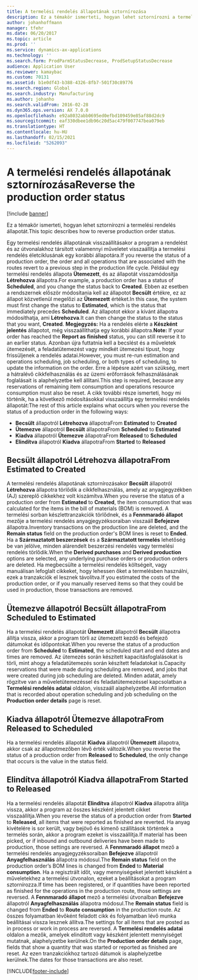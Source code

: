 ```yaml
---
title: A termelési rendelés állapotának sztornírozása
description: Ez a témakör ismerteti, hogyan lehet sztornírozni a termelési rendelés állapotát.
author: johanhoffmann
manager: tfehr
ms.date: 06/20/2017
ms.topic: article
ms.prod: ''
ms.service: dynamics-ax-applications
ms.technology: ''
ms.search.form: ProdParmStatusDecrease, ProdSetupStatusDecrease
audience: Application User
ms.reviewer: kamaybac
ms.custom: 70131
ms.assetid: b1e0df43-b388-4326-8fb7-501f30c89776
ms.search.region: Global
ms.search.industry: Manufacturing
ms.author: johanho
ms.search.validFrom: 2016-02-28
ms.dyn365.ops.version: AX 7.0.0
ms.openlocfilehash: e92a8032abb0695ed0efbd109459e85af88d2dc9
ms.sourcegitcommit: eaf330dbee1db96c20d5ac479f007747bea079eb
ms.translationtype: HT
ms.contentlocale: hu-HU
ms.lasthandoff: 02/15/2021
ms.locfileid: "5262093"
---
```

# <a name="reverse-the-production-order-status"></a><span data-ttu-id="090d1-103">A termelési rendelés állapotának sztornírozása</span><span class="sxs-lookup"><span data-stu-id="090d1-103">Reverse the production order status</span></span>

[!include [banner](../includes/banner.md)]

<span data-ttu-id="090d1-104">Ez a témakör ismerteti, hogyan lehet sztornírozni a termelési rendelés állapotát.</span><span class="sxs-lookup"><span data-stu-id="090d1-104">This topic describes how to reverse production order status.</span></span> 

<span data-ttu-id="090d1-105">Egy termelési rendelés állapotának visszaállításakor a program a rendelést és az útvonalakhoz társított valamennyi műveletet visszaállítja a termelési rendelés életciklusának egy korábbi állapotára.</span><span class="sxs-lookup"><span data-stu-id="090d1-105">If you reverse the status of a production order, the order and all operations that are associated with the routes revert to a previous step in the production life cycle.</span></span> <span data-ttu-id="090d1-106">Például egy termelési rendelés állapota **Ütemezett**, és az állapotát visszamódosítja **Létrehozva** állapotra.</span><span class="sxs-lookup"><span data-stu-id="090d1-106">For example, a production order has a status of **Scheduled**, and you change the status back to **Created**.</span></span> <span data-ttu-id="090d1-107">Ebben az esetben a rendszernek először módosítania kell az állapotot **Becsült** értékre, ez az állapot közvetlenül megelőzi az **Ütemezett** értéket.</span><span class="sxs-lookup"><span data-stu-id="090d1-107">In this case, the system must first change the status to **Estimated**, which is the status that immediately precedes **Scheduled**.</span></span> <span data-ttu-id="090d1-108">Az állapotot ekkor a kívánt állapotra módosíthatja, ami **Létrehozva**.</span><span class="sxs-lookup"><span data-stu-id="090d1-108">It can then change the status to the status that you want, **Created**.</span></span> <span data-ttu-id="090d1-109">**Megjegyzés:** Ha a rendelés elérte a **Készként jelentés** állapotot, még visszaállíthatja egy korábbi állapotra.</span><span class="sxs-lookup"><span data-stu-id="090d1-109">**Note:** If your order has reached the **Report as finished** status, you can still reverse it to an earlier status.</span></span> <span data-ttu-id="090d1-110">Azonban újra futtatnia kell a becslést és a műveletek ütemezését, a feladatütemezést vagy mindkét ütemezési típust, hogy frissüljenek a rendelés adatai.</span><span class="sxs-lookup"><span data-stu-id="090d1-110">However, you must re-run estimation and operations scheduling, job scheduling, or both types of scheduling, to update the information on the order.</span></span> <span data-ttu-id="090d1-111">Erre a lépésre azért van szükség, mert a hátralévő cikkfelhasználás és az üzemi erőforrások felhasználásának foglalásait is alaphelyzetbe kell állítani.</span><span class="sxs-lookup"><span data-stu-id="090d1-111">This step is required, because any reservations of remaining item consumption and operations resource consumption must also be reset.</span></span> <span data-ttu-id="090d1-112">A cikk további része ismerteti, hogy mi történik, ha a következő módosításokkal visszaállítja egy termelési rendelés állapotát:</span><span class="sxs-lookup"><span data-stu-id="090d1-112">The rest of this article explains what occurs when you reverse the status of a production order in the following ways:</span></span>

-   <span data-ttu-id="090d1-113">**Becsült** állapotról **Létrehozva** állapotra</span><span class="sxs-lookup"><span data-stu-id="090d1-113">From **Estimated** to **Created**</span></span>
-   <span data-ttu-id="090d1-114">**Ütemezve** állapotról **Becsült** állapotra</span><span class="sxs-lookup"><span data-stu-id="090d1-114">From **Scheduled** to **Estimated**</span></span>
-   <span data-ttu-id="090d1-115">**Kiadva** állapotról **Ütemezve** állapotra</span><span class="sxs-lookup"><span data-stu-id="090d1-115">From **Released** to **Scheduled**</span></span>
-   <span data-ttu-id="090d1-116">**Elindítva** állapotról **Kiadva** állapotra</span><span class="sxs-lookup"><span data-stu-id="090d1-116">From **Started** to **Released**</span></span>

## <a name="from-estimated-to-created"></a><span data-ttu-id="090d1-117">Becsült állapotról Létrehozva állapotra</span><span class="sxs-lookup"><span data-stu-id="090d1-117">From Estimated to Created</span></span>
<span data-ttu-id="090d1-118">A termelési rendelés állapotának sztornírozásakor **Becsült** állapotról **Létrehozva** állapotra törlődik a cikkfelhasználás, amely az anyagjegyzékben (AJ) szereplő cikkekhez volt kiszámítva.</span><span class="sxs-lookup"><span data-stu-id="090d1-118">When you reverse the status of a production order from **Estimated** to **Created**, the item consumption that was calculated for the items in the bill of materials (BOM) is removed.</span></span> <span data-ttu-id="090d1-119">A termelési sorban készlettranzakciók törlődnek, és a **Fennmaradó állapot** mezője a termelési rendelés anyagjegyzéksoraiban visszaáll **Befejezve** állapotra.</span><span class="sxs-lookup"><span data-stu-id="090d1-119">Inventory transactions on the production line are deleted, and the **Remain status** field on the production order's BOM lines is reset to **Ended**.</span></span> <span data-ttu-id="090d1-120">Ha a **Származtatott beszerzések** és a **Származtatott termelés** lehetőség be van jelölve, minden alárendelt beszerzési rendelés vagy termelési rendelés törlődik.</span><span class="sxs-lookup"><span data-stu-id="090d1-120">When the **Derived purchases** and **Derived production** options are selected, any underlying purchase orders or production orders are deleted.</span></span> <span data-ttu-id="090d1-121">Ha megbecsülte a termelési rendelés költségeit, vagy manuálisan lefoglalt cikkeket, hogy lehessen őket a termelésben használni, ezek a tranzakciók el lesznek távolítva.</span><span class="sxs-lookup"><span data-stu-id="090d1-121">If you estimated the costs of the production order, or if you manually reserved items so that they could be used in production, those transactions are removed.</span></span>

## <a name="from-scheduled-to-estimated"></a><span data-ttu-id="090d1-122">Ütemezve állapotról Becsült állapotra</span><span class="sxs-lookup"><span data-stu-id="090d1-122">From Scheduled to Estimated</span></span>
<span data-ttu-id="090d1-123">Ha a termelési rendelés állapotát **Ütemezett** állapotról **Becsült** állapotra állítja vissza, akkor a program törli az ütemezett kezdő és befejező dátumokat és időpontokat.</span><span class="sxs-lookup"><span data-stu-id="090d1-123">When you reverse the status of a production order from **Scheduled** to **Estimated**, the scheduled start and end dates and times are removed.</span></span> <span data-ttu-id="090d1-124">Az ütemezés során készített kapacitásfoglalásokat is törli, mint ahogy a feladatütemezés során készített feladatokat is.</span><span class="sxs-lookup"><span data-stu-id="090d1-124">Capacity reservations that were made during scheduling are removed, and jobs that were created during job scheduling are deleted.</span></span> <span data-ttu-id="090d1-125">Minden adatát, amely rögzítve van a műveletütemezéssel és feladatütemezéssel kapcsolatban a **Termelési rendelés adatai** oldalon, visszaáll alaphelyzetbe.</span><span class="sxs-lookup"><span data-stu-id="090d1-125">All information that is recorded about operation scheduling and job scheduling on the **Production order details** page is reset.</span></span>

## <a name="from-released-to-scheduled"></a><span data-ttu-id="090d1-126">Kiadva állapotról Ütemezve állapotra</span><span class="sxs-lookup"><span data-stu-id="090d1-126">From Released to Scheduled</span></span>
<span data-ttu-id="090d1-127">Ha a termelési rendelés állapotát **Kiadva** állapotról **Ütemezett** állapotra, akkor csak az állapotmezőben lévő érték változik.</span><span class="sxs-lookup"><span data-stu-id="090d1-127">When you reverse the status of a production order from **Released** to **Scheduled**, the only change that occurs is the value in the status field.</span></span>

## <a name="from-started-to-released"></a><span data-ttu-id="090d1-128">Elindítva állapotról Kiadva állapotra</span><span class="sxs-lookup"><span data-stu-id="090d1-128">From Started to Released</span></span>
<span data-ttu-id="090d1-129">Ha a termelési rendelés állapotát **Elindítva** állapotról **Kiadva** állapotra állítja vissza, akkor a program az összes készként jelentett cikket visszaállítja.</span><span class="sxs-lookup"><span data-stu-id="090d1-129">When you reverse the status of a production order from **Started** to **Released**, all items that were reported as finished are reverted.</span></span> <span data-ttu-id="090d1-130">Ha anyag kivételére is sor került, vagy bejövő és kimenő szállítások történtek a termelés során, akkor a program ezeket is visszaállítja.</span><span class="sxs-lookup"><span data-stu-id="090d1-130">If material has been picked, or if inbound and outbound deliveries have been made to production, those settings are reversed.</span></span> <span data-ttu-id="090d1-131">A **Fennmaradó állapot** mező a termelési rendelés anyagjegyzéksoraiban **Befejezve** állapotról **Anyagfelhasználás** állapotra módosul.</span><span class="sxs-lookup"><span data-stu-id="090d1-131">The **Remain status** field on the production order’s BOM lines is changed from **Ended** to **Material consumption**.</span></span> <span data-ttu-id="090d1-132">Ha a regisztrált időt, vagy mennyiségeket jelentett készként a műveletekhez a termelési útvonalon, ezeket a beállításokat a program sztornírozza.</span><span class="sxs-lookup"><span data-stu-id="090d1-132">If time has been registered, or if quantities have been reported as finished for the operations in the production route, those settings are reversed.</span></span> <span data-ttu-id="090d1-133">A **Fennmaradó állapot** mező a termelési útvonalban **Befejezve** állapotról **Anyagfelhasználás** állapotra módosul.</span><span class="sxs-lookup"><span data-stu-id="090d1-133">The **Remain status** field is changed from **Ended** to **Route consumption** in the production route.</span></span> <span data-ttu-id="090d1-134">Az összes folyamatban lévőként feladott cikk és folyamatban lévő munka beállításai vissza lesznek állítva.</span><span class="sxs-lookup"><span data-stu-id="090d1-134">The settings for all items that are posted as in process or work in process are reversed.</span></span> <span data-ttu-id="090d1-135">A **Termelési rendelés adatai** oldalon a mezők, amelyek elindított vagy készként jelentett mennyiséget mutatnak, alaphelyzetbe kerülnek.</span><span class="sxs-lookup"><span data-stu-id="090d1-135">On the **Production order details** page, fields that show a quantity that was started or reported as finished are reset.</span></span> <span data-ttu-id="090d1-136">Az ezen tranzakciókhoz tartozó dátumok is alaphelyzetbe kerülnek.</span><span class="sxs-lookup"><span data-stu-id="090d1-136">The dates for those transactions are also reset.</span></span>





[!INCLUDE[footer-include](../../includes/footer-banner.md)]